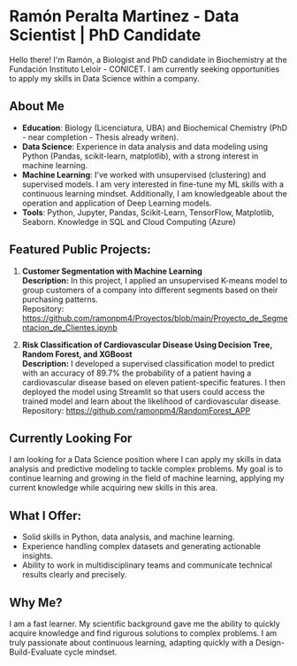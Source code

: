 # **Ramón Peralta Martinez - Data Scientist | PhD Candidate**

Hello there! I'm Ramón, a Biologist and PhD candidate in Biochemistry at the Fundación Instituto Leloir - CONICET. I am currently seeking opportunities to apply my skills in Data Science within a company.

## **About Me**

-  **Education**: Biology (Licenciatura, UBA) and Biochemical Chemistry (PhD - near completion - Thesis already writen).
-  **Data Science**: Experience in data analysis and data modeling using Python (Pandas, scikit-learn, matplotlib), with a strong interest in machine learning.
-  **Machine Learning**: I've worked with unsupervised (clustering) and supervised models. I am very interested in fine-tune my ML skills with a continuous learning mindset. Additionally, I am knowledgeable about the operation and application of Deep Learning models.
-  **Tools**: Python, Jupyter, Pandas, Scikit-Learn, TensorFlow, Matplotlib, Seaborn. Knowledge in SQL and Cloud Computing (Azure)


## **Featured Public Projects:**

1. **Customer Segmentation with Machine Learning**  
   **Description:** In this project, I applied an unsupervised K-means model to group customers of a company into different segments based on their purchasing patterns.  
   Repository: https://github.com/ramonpm4/Proyectos/blob/main/Proyecto_de_Segmentacion_de_Clientes.ipynb

2. **Risk Classification of Cardiovascular Disease Using Decision Tree, Random Forest, and XGBoost**  
   **Description:** I developed a supervised classification model to predict with an accuracy of 89.7% the probability of a patient having a cardiovascular disease based on eleven patient-specific features. I then deployed the model using Streamlit so that users could access the trained model and learn about the likelihood of cardiovascular disease.
   Repository: https://github.com/ramonpm4/RandomForest_APP

## **Currently Looking For**

I am looking for a Data Science position where I can apply my skills in data analysis and predictive modeling to tackle complex problems. My goal is to continue learning and growing in the field of machine learning, applying my current knowledge while acquiring new skills in this area.

## **What I Offer:**
- Solid skills in Python, data analysis, and machine learning.
- Experience handling complex datasets and generating actionable insights.
- Ability to work in multidisciplinary teams and communicate technical results clearly and precisely.

## **Why Me?**
I am a fast learner. My scientific background gave me the ability to quickly acquire knowledge and find rigurous solutions to complex problems. I am truly passionate about continuous learning, adapting quickly with a Design-Build-Evaluate cycle mindset.




